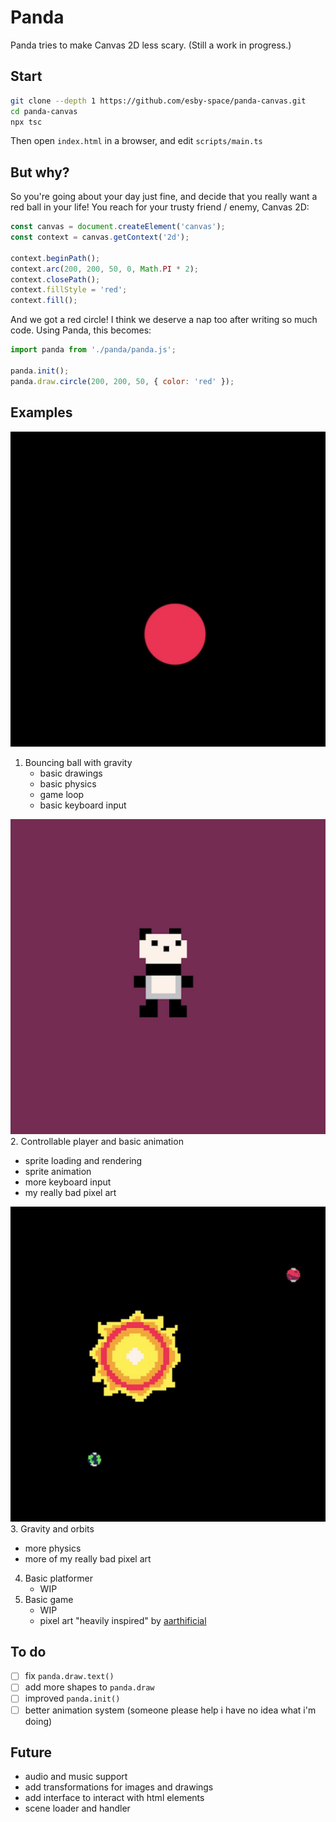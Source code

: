 # Panda

Panda tries to make Canvas 2D less scary. (Still a work in progress.)

## Start
```bash
git clone --depth 1 https://github.com/esby-space/panda-canvas.git
cd panda-canvas
npx tsc
```
Then open `index.html` in a browser, and edit `scripts/main.ts`

## But why?

So you're going about your day just fine, and decide that you really want a red ball in your life! You reach for your trusty friend / enemy, Canvas 2D:

```javascript
const canvas = document.createElement('canvas');
const context = canvas.getContext('2d');

context.beginPath();
context.arc(200, 200, 50, 0, Math.PI * 2);
context.closePath();
context.fillStyle = 'red';
context.fill();
```
And we got a red circle! I think we deserve a nap too after writing so much code. Using Panda, this becomes:

```javascript
import panda from './panda/panda.js';

panda.init();
panda.draw.circle(200, 200, 50, { color: 'red' });
```

## Examples

![red ball](images/ball.jpg)
1. Bouncing ball with gravity
   - basic drawings
   - basic physics
   - game loop
   - basic keyboard input

![pixel panda](images/panda.jpg)
2. Controllable player and basic animation
   - sprite loading and rendering
   - sprite animation
   - more keyboard input
   - my really bad pixel art

![orbiting planets](images/orbit.jpg)
3. Gravity and orbits
   - more physics
   - more of my really bad pixel art

4. Basic platformer
    - WIP
5. Basic game
   - WIP
   - pixel art "heavily inspired" by [aarthificial](https://www.youtube.com/watch?v=MZrp-FauId4)

## To do

- [ ] fix `panda.draw.text()`
- [ ] add more shapes to `panda.draw`
- [ ] improved `panda.init()`
- [ ] better animation system (someone please help i have no idea what i'm doing)

## Future

- audio and music support
- add transformations for images and drawings
- add interface to interact with html elements
- scene loader and handler
